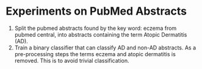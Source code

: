 # Experiments on PubMed Abstracts

1. Split the pubmed abstracts found by the key word: eczema from pubmed central, into abstracts containing the term Atopic Dermatitis (AD).
2. Train a binary classifier that can classify AD and non-AD abstracts. As a pre-processing steps the terms eczema and atopic dermatitis is removed.
  This is to avoid trivial classification.


